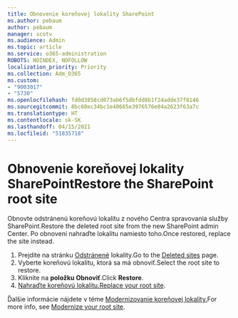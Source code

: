 ```yaml
---
title: Obnovenie koreňovej lokality SharePoint
ms.author: pebaum
author: pebaum
manager: scotv
ms.audience: Admin
ms.topic: article
ms.service: o365-administration
ROBOTS: NOINDEX, NOFOLLOW
localization_priority: Priority
ms.collection: Adm_O365
ms.custom:
- "9003017"
- "5730"
ms.openlocfilehash: fd0d3858cd073ab6f5dbfdd8b1f24adde37f8146
ms.sourcegitcommit: 8bc60ec34bc1e40685e3976576e04a2623f63a7c
ms.translationtype: HT
ms.contentlocale: sk-SK
ms.lasthandoff: 04/15/2021
ms.locfileid: "51835718"
---
```

# <a name="restore-the-sharepoint-root-site"></a><span data-ttu-id="386cf-102">Obnovenie koreňovej lokality SharePoint</span><span class="sxs-lookup"><span data-stu-id="386cf-102">Restore the SharePoint root site</span></span>

<span data-ttu-id="386cf-103">Obnovte odstránenú koreňovú lokalitu z nového Centra spravovania služby SharePoint.</span><span class="sxs-lookup"><span data-stu-id="386cf-103">Restore the deleted root site from the new SharePoint admin Center.</span></span> <span data-ttu-id="386cf-104">Po obnovení nahraďte lokalitu namiesto toho.</span><span class="sxs-lookup"><span data-stu-id="386cf-104">Once restored, replace the site instead.</span></span>

1. <span data-ttu-id="386cf-105">Prejdite na stránku [Odstránené](https://admin.microsoft.com/sharepoint?page=recycleBin&modern=true) lokality.</span><span class="sxs-lookup"><span data-stu-id="386cf-105">Go to the [Deleted sites](https://admin.microsoft.com/sharepoint?page=recycleBin&modern=true) page.</span></span> 
2. <span data-ttu-id="386cf-106">Vyberte koreňovú lokalitu, ktorá sa má obnoviť.</span><span class="sxs-lookup"><span data-stu-id="386cf-106">Select the root site to restore.</span></span>
3. <span data-ttu-id="386cf-107">Kliknite na **položku Obnoviť**.</span><span class="sxs-lookup"><span data-stu-id="386cf-107">Click **Restore**.</span></span>
4. <span data-ttu-id="386cf-108">[Nahraďte koreňovú lokalitu.](https://docs.microsoft.com/sharepoint/troubleshoot/sites/url-that-resides-under-root-site-collection-is-broken)</span><span class="sxs-lookup"><span data-stu-id="386cf-108">[Replace your root site](https://docs.microsoft.com/sharepoint/troubleshoot/sites/url-that-resides-under-root-site-collection-is-broken).</span></span>

<span data-ttu-id="386cf-109">Ďalšie informácie nájdete v téme [Modernizovanie koreňovej lokality.](https://docs.microsoft.com/sharepoint/modern-root-site)</span><span class="sxs-lookup"><span data-stu-id="386cf-109">For more info, see [Modernize your root site](https://docs.microsoft.com/sharepoint/modern-root-site).</span></span>
